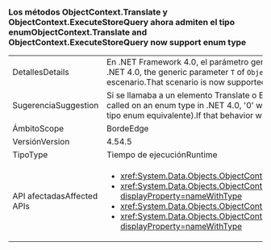 ### <a name="objectcontexttranslate-and-objectcontextexecutestorequery-now-support-enum-type"></a><span data-ttu-id="f8f41-101">Los métodos ObjectContext.Translate y ObjectContext.ExecuteStoreQuery ahora admiten el tipo enum</span><span class="sxs-lookup"><span data-stu-id="f8f41-101">ObjectContext.Translate and ObjectContext.ExecuteStoreQuery now support enum type</span></span>

|   |   |
|---|---|
|<span data-ttu-id="f8f41-102">Detalles</span><span class="sxs-lookup"><span data-stu-id="f8f41-102">Details</span></span>|<span data-ttu-id="f8f41-103">En .NET Framework 4.0, el parámetro genérico <code>T</code> de los métodos <code>ObjectContext.Translate</code> y <code>ObjectContext.ExecuteStoreQuery</code> no podía ser un tipo enum.</span><span class="sxs-lookup"><span data-stu-id="f8f41-103">In .NET 4.0, the generic parameter <code>T</code> of <code>ObjectContext.Translate</code> and <code>ObjectContext.ExecuteStoreQuery</code> methods could not be an enum.</span></span> <span data-ttu-id="f8f41-104">Ahora se admite este escenario.</span><span class="sxs-lookup"><span data-stu-id="f8f41-104">That scenario is now supported.</span></span>|
|<span data-ttu-id="f8f41-105">Sugerencia</span><span class="sxs-lookup"><span data-stu-id="f8f41-105">Suggestion</span></span>|<span data-ttu-id="f8f41-106">Si se llamaba a un elemento Translate o ExecuteStoreQuery en un tipo enum en .NET Framework 4.0, devolvía "0".</span><span class="sxs-lookup"><span data-stu-id="f8f41-106">If Translate or ExecuteStoreQuery was called on an enum type in .NET 4.0, '0' was returned.</span></span> <span data-ttu-id="f8f41-107">Si este era el comportamiento deseado, las llamadas deberían reemplazarse por una constante 0 (o su tipo enum equivalente).</span><span class="sxs-lookup"><span data-stu-id="f8f41-107">If that behavior was desirable, the calls should be replaced with a constant 0 (or the enum equivalent of it).</span></span>|
|<span data-ttu-id="f8f41-108">Ámbito</span><span class="sxs-lookup"><span data-stu-id="f8f41-108">Scope</span></span>|<span data-ttu-id="f8f41-109">Borde</span><span class="sxs-lookup"><span data-stu-id="f8f41-109">Edge</span></span>|
|<span data-ttu-id="f8f41-110">Versión</span><span class="sxs-lookup"><span data-stu-id="f8f41-110">Version</span></span>|<span data-ttu-id="f8f41-111">4.5</span><span class="sxs-lookup"><span data-stu-id="f8f41-111">4.5</span></span>|
|<span data-ttu-id="f8f41-112">Tipo</span><span class="sxs-lookup"><span data-stu-id="f8f41-112">Type</span></span>|<span data-ttu-id="f8f41-113">Tiempo de ejecución</span><span class="sxs-lookup"><span data-stu-id="f8f41-113">Runtime</span></span>|
|<span data-ttu-id="f8f41-114">API afectadas</span><span class="sxs-lookup"><span data-stu-id="f8f41-114">Affected APIs</span></span>|<ul><li><xref:System.Data.Objects.ObjectContext.Translate%60%601(System.Data.Common.DbDataReader)?displayProperty=nameWithType></li><li><xref:System.Data.Objects.ObjectContext.Translate%60%601(System.Data.Common.DbDataReader,System.String,System.Data.Objects.MergeOption)?displayProperty=nameWithType></li><li><xref:System.Data.Objects.ObjectContext.ExecuteStoreQuery%60%601(System.String,System.Object[])?displayProperty=nameWithType></li><li><xref:System.Data.Objects.ObjectContext.ExecuteStoreQuery%60%601(System.String,System.String,System.Data.Objects.MergeOption,System.Object[])?displayProperty=nameWithType></li></ul>|


